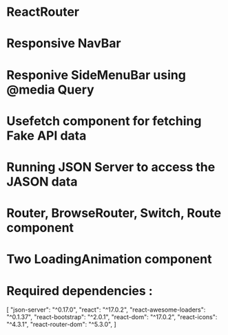# ReactRouter
# Responsive NavBar
# Responive SideMenuBar using @media Query
# Usefetch component for fetching Fake API data
# Running JSON Server to access the JASON data
# Router, BrowseRouter, Switch, Route component
# Two LoadingAnimation component


# Required dependencies :
[
    "json-server": "^0.17.0",
    "react": "^17.0.2",
    "react-awesome-loaders": "^0.1.37",
    "react-bootstrap": "^2.0.1",
    "react-dom": "^17.0.2",
    "react-icons": "^4.3.1",
    "react-router-dom": "^5.3.0",
]
